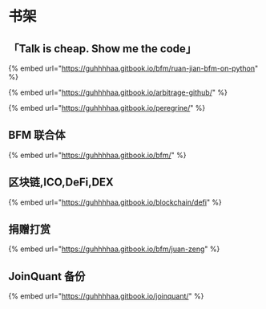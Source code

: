 # 书架

## 「Talk is cheap. Show me the code」

{% embed url="https://guhhhhaa.gitbook.io/bfm/ruan-jian-bfm-on-python" %}

{% embed url="https://guhhhhaa.gitbook.io/arbitrage-github/" %}

{% embed url="https://guhhhhaa.gitbook.io/peregrine/" %}

## BFM 联合体

{% embed url="https://guhhhhaa.gitbook.io/bfm/" %}

## 区块链,ICO,DeFi,DEX

{% embed url="https://guhhhhaa.gitbook.io/blockchain/defi" %}

## 捐赠打赏

{% embed url="https://guhhhhaa.gitbook.io/bfm/juan-zeng" %}

## JoinQuant 备份

{% embed url="https://guhhhhaa.gitbook.io/joinquant/" %}



